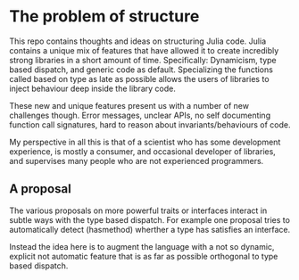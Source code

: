 # The problem of structure

This repo contains thoughts and ideas on structuring Julia code. Julia contains a unique mix of features that have allowed it to create incredibly strong libraries in a short amount of time. Specifically: Dynamicism, type based dispatch, and generic code as default. Specializing the functions called based on type as late as possible allows the users of libraries to inject behaviour deep inside the library code.

These new and unique features present us with a number of new challenges though. Error messages, unclear APIs, no self documenting function call signatures, hard to reason about invariants/behaviours of code.

My perspective in all this is that of a scientist who has some development experience, is mostly a consumer, and occasional developer of libraries, and supervises many people who are not experienced programmers.

## A proposal

The various proposals on more powerful traits or interfaces interact in subtle ways with the type based dispatch. For example one proposal tries to automatically detect (hasmethod) wherther a type has satisfies an interface.

Instead the idea here is to augment the language with a not so dynamic, explicit not automatic feature that is as far as possible orthogonal to type based dispatch.

